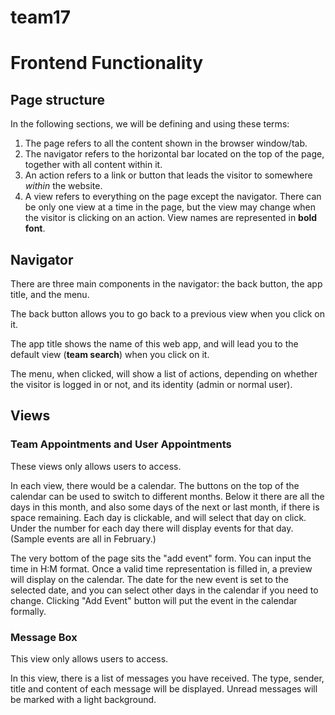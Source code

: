 # team17

# Frontend Functionality

## Page structure

In the following sections, we will be defining and using these terms:

1. The page refers to all the content shown in the browser window/tab.
2. The navigator refers to the horizontal bar located on the top of
   the page, together with all content within it.
3. An action refers to a link or button that leads the visitor to
   somewhere *within* the website.
4. A view refers to everything on the page except the navigator.
   There can be only one view at a time in the page, but the view
   may change when the visitor is clicking on an action. View names
   are represented in **bold font**.

## Navigator

There are three main components in the navigator: the back button,
the app title, and the menu.

The back button allows you to go back to a previous view when you
click on it.

The app title shows the name of this web app, and will lead you to
the default view (**team search**) when you click on it.

The menu, when clicked, will show a list of actions, depending on
whether the visitor is logged in or not, and its identity (admin
or normal user).

## Views

### Team Appointments and User Appointments

These views only allows users to access.

In each view, there would be a calendar. The buttons on the top of
the calendar can be used to switch to different months. Below it
there are all the days in this month, and also some days of the
next or last month, if there is space remaining. Each day is
clickable, and will select that day on click. Under the number for
each day there will display events for that day. (Sample events are
all in February.)

The very bottom of the page sits the "add event" form. You can input
the time in H:M format. Once a valid time representation is filled
in, a preview will display on the calendar. The date for the new
event is set to the selected date, and you can select other days in
the calendar if you need to change. Clicking "Add Event" button will
put the event in the calendar formally.

### Message Box

This view only allows users to access.

In this view, there is a list of messages you have received. The
type, sender, title and content of each message will be displayed.
Unread messages will be marked with a light background.
